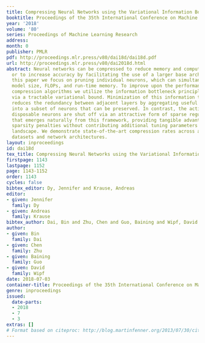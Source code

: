 ```yaml
---
title: Compressing Neural Networks using the Variational Information Bottleneck
booktitle: Proceedings of the 35th International Conference on Machine Learning
year: '2018'
volume: '80'
series: Proceedings of Machine Learning Research
address: 
month: 0
publisher: PMLR
pdf: http://proceedings.mlr.press/v80/dai18d/dai18d.pdf
url: http://proceedings.mlr.press/v80/dai2018d.html
abstract: Neural networks can be compressed to reduce memory and computational requirements,
  or to increase accuracy by facilitating the use of a larger base architecture. In
  this paper we focus on pruning individual neurons, which can simultaneously trim
  model size, FLOPs, and run-time memory. To improve upon the performance of existing
  compression algorithms we utilize the information bottleneck principle instantiated
  via a tractable variational bound. Minimization of this information theoretic bound
  reduces the redundancy between adjacent layers by aggregating useful information
  into a subset of neurons that can be preserved. In contrast, the activations of
  disposable neurons are shut off via an attractive form of sparse regularization
  that emerges naturally from this framework, providing tangible advantages over traditional
  sparsity penalties without contributing additional tuning parameters to the energy
  landscape. We demonstrate state-of-the-art compression rates across an array of
  datasets and network architectures.
layout: inproceedings
id: dai18d
tex_title: Compressing Neural Networks using the Variational Information Bottleneck
firstpage: 1143
lastpage: 1152
page: 1143-1152
order: 1143
cycles: false
bibtex_editor: Dy, Jennifer and Krause, Andreas
editor:
- given: Jennifer
  family: Dy
- given: Andreas
  family: Krause
bibtex_author: Dai, Bin and Zhu, Chen and Guo, Baining and Wipf, David
author:
- given: Bin
  family: Dai
- given: Chen
  family: Zhu
- given: Baining
  family: Guo
- given: David
  family: Wipf
date: 2018-07-03
container-title: Proceedings of the 35th International Conference on Machine Learning
genre: inproceedings
issued:
  date-parts:
  - 2018
  - 7
  - 3
extras: []
# Format based on citeproc: http://blog.martinfenner.org/2013/07/30/citeproc-yaml-for-bibliographies/
---
```

